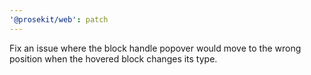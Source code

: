 ```yaml
---
'@prosekit/web': patch
---
```


Fix an issue where the block handle popover would move to the wrong position when the hovered block changes its type.
